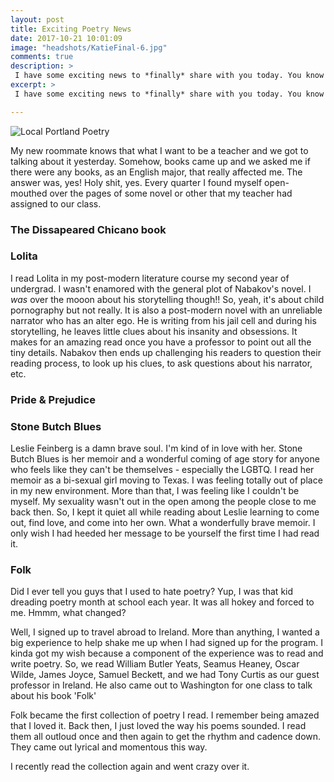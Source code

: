 ```yaml
---
layout: post
title: Exciting Poetry News
date: 2017-10-21 10:01:09
image: "headshots/KatieFinal-6.jpg"
comments: true
description: >
 I have some exciting news to *finally* share with you today. You know how in my last post I let you know that I began work on my own collection of poetry? Well, I really got to work and started writing just a bunch of poems.
excerpt: >
 I have some exciting news to *finally* share with you today. You know how in my last post I let you know that I began work on my own collection of poetry? Well, I really got to work and started writing just a bunch of poems.

---
```

![Local Portland Poetry](/katalog/assets/headshots/KatieFinal-6.jpg)

My new roommate knows that what I want to be a teacher and we got to talking about it yesterday. Somehow, books came up and we asked me if there were any books, as an English major, that really affected me. The answer was, yes! Holy shit, yes. Every quarter I found myself open-mouthed over the pages of some novel or other that my teacher had assigned to our class.

### The Dissapeared Chicano book

### Lolita

I read Lolita in my post-modern literature course my second year of undergrad. I wasn't enamored with the general plot of Nabakov's novel. I *was* over the mooon about his storytelling though!! So, yeah, it's about child pornography but not really. It is also a post-modern novel with an unreliable narrator who has an alter ego. He is writing from his jail cell and during his storytelling, he leaves little clues about his insanity and obsessions. It makes for an amazing read once you have a professor to point out all the tiny details. Nabakov then ends up challenging his readers to question their reading process, to look up his clues, to ask questions about his narrator, etc.

### Pride & Prejudice

### Stone Butch Blues
Leslie Feinberg is a damn brave soul. I'm kind of in love with her. Stone Butch Blues is her memoir and a wonderful coming of age story for anyone who feels like they can't be themselves - especially the LGBTQ. I read her memoir as a bi-sexual girl moving to Texas. I was feeling totally out of place in my new environment. More than that, I was feeling like I couldn't be myself. My sexuality wasn't out in the open among the people close to me back then. So, I kept it quiet all while reading about Leslie learning to come out, find love, and come into her own. What a wonderfully brave memoir. I only wish I had heeded her message to be yourself the first time I had read it.

### Folk

Did I ever tell you guys that I used to hate poetry? Yup, I was that kid dreading poetry month at school each year. It was all hokey and forced to me. Hmmm, what changed?

Well, I signed up to travel abroad to Ireland. More than anything, I wanted a big experience to help shake me up when I had signed up for the program. I kinda got my wish because a component of the experience was to read and write poetry. So, we read William Butler Yeats, Seamus Heaney, Oscar Wilde, James Joyce, Samuel Beckett, and we had Tony Curtis as our guest professor in Ireland. He also came out to Washington for one class to talk about his book 'Folk'

Folk became the first collection of poetry I read. I remember being amazed that I loved it. Back then, I just loved the way his poems sounded. I read them all outloud once and then again to get the rhythm and cadence down. They came out lyrical and momentous this way.

I recently read the collection again and went crazy over it.   

